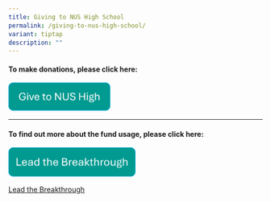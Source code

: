 ```yaml
---
title: Giving to NUS High School
permalink: /giving-to-nus-high-school/
variant: tiptap
description: ""
---
```

<h4>To make donations, please click here:</h4><a class="isomer-image-wrapper" href="https://form.gov.sg/6777acc252556bf794c1f1f2"><img style="width: 40%;" height="auto" width="100%" alt="Give to NUS High" src="/images/Giving/give_to_nush.png"></a>
<p></p>
<p></p>
<hr>
<h4>To find out more about the fund usage, please click here:</h4><a class="isomer-image-wrapper" href="https://cms.isomer.gov.sg/files/Giving/Giving_to_NUS_High__School_Fundraising_.pdf"><img style="width: 50%;" height="auto" width="100%" alt="Lead the Breakthrough" src="/images/Giving/lead_the_breakthrough.png"></a>
<p><a href="/files/Giving/Giving_to_NUS_High__School_Fundraising_.pdf" rel="noopener nofollow" target="_blank">Lead the Breakthrough</a>
</p>
<p></p>
<p></p>
